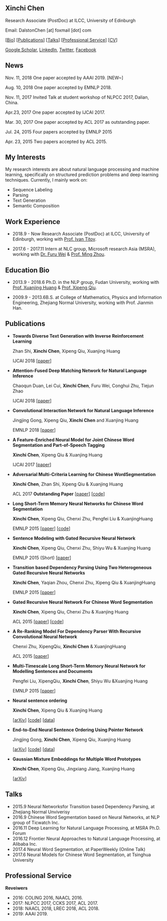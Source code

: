 ## Xinchi Chen

Research Associate (PostDoc) at ILCC, University of Edinburgh

Email: DalstonChen [at] foxmail [dot] com

[[Bio](#short-bio)]&nbsp;[[Publications](#publications)]&nbsp;[[Talks](#talks)]&nbsp;[[Professional Service](#professional-service)]&nbsp;[[CV](xinchi_cv.pdf)]

[Google Scholar](https://scholar.google.com/citations?user=fPLNGx4AAAAJ&hl=zh-CN), [LinkedIn](https://www.linkedin.com/in/xinchi-chen-b1997bb1/), [Twitter](https://twitter.com/dalstonchen), [Facebook](https://www.facebook.com/dalston.chen)

## News

Nov. 11, 2018 One paper accepted by AAAI 2019. [NEW~]

Aug. 10, 2018 One paper accepted by EMNLP 2018.

Nov. 11, 2017	Invited Talk at student workshop of NLPCC 2017, Dalian, China.

Apr.23, 2017 One paper accepted by IJCAI 2017.

Mar. 30, 2017	One paper accepted by ACL 2017 as outstanding paper.

Jul. 24, 2015 Four papers accepted by EMNLP 2015 

Apr. 23, 2015	Two papers accepted by ACL 2015.



## My Interests

My research interests are about natural language processing and machine learning, specifically on structured prediction problems and deep learning techniques. Currently, I mainly work on:

- Sequence Labeling
- Parsing
- Text Generation
- Semantic Composition

## Work Experience

- 2018.9 - Now Research Associate (PostDoc) at ILCC, University of Edinburgh, working with [Prof. Ivan Titov](http://ivan-titov.org/).

- 2017.6 - 2017.11 Intern at NLC group, Microsoft research Asia (MSRA), working with [Dr. Furu Wei](http://mindio.net/) & [Prof. Ming Zhou](https://www.microsoft.com/en-us/research/people/mingzhou/).

## Education Bio

- 2013.9 - 2018.6		Ph.D. in the NLP group, Fudan University, working with [Prof. Xuanjing Huang](http://nlp.fudan.edu.cn/xjhuang/) & [Prof. Xipeng Qiu](http://nlp.fudan.edu.cn/xpqiu/en.html).

- 2009.9 - 2013.6B.S. at College of Mathematics, Physics and Information Engineering, Zhejiang Normal University, working with Prof. Jianmin Han.

## Publications

- **Towards Diverse Text Generation with Inverse Reinforcement Learning**

  Zhan Shi, **Xinchi Chen**, Xipeng Qiu, Xuanjing Huang
  
  IJCAI 2018&nbsp;[[paper](https://www.ijcai.org/proceedings/2018/0606.pdf)]
  
- **Attention-Fused Deep Matching Network for Natural Language Inference**

  Chaoqun Duan, Lei Cui, **Xinchi Chen**, Furu Wei, Conghui Zhu, Tiejun Zhao
  
  IJCAI 2018&nbsp;[[paper](https://www.ijcai.org/proceedings/2018/0561.pdf)]
  
- **Convolutional Interaction Network for Natural Language Inference**

  Jingjing Gong, Xipeng Qiu, **Xinchi Chen** and Xuanjing Huang
  
  EMNLP 2018&nbsp;[[paper](http://aclweb.org/anthology/D18-1186)] 
  
- **A Feature-Enriched Neural Model for Joint Chinese Word Segmentation and Part-of-Speech Tagging**

  **Xinchi Chen**, Xipeng Qiu & Xuanjing Huang 

  IJCAI 2017&nbsp;[[paper](https://www.ijcai.org/proceedings/2017/0553.pdf)]

- **Adversarial Multi-Criteria Learning for Chinese WordSegmentation**

  **Xinchi Chen**, Zhan Shi, Xipeng Qiu & Xuanjing Huang 

  ACL 2017 **Outstanding Paper**&nbsp;[[paper](http://www.aclweb.org/anthology/P17-1110)]&nbsp;[[code](https://github.com/FudanNLP/adversarial-multi-criteria-learning-for-CWS)]

- **Long Short-Term Memory Neural Networks for Chinese Word Segmentation**

  **Xinchi Chen**, Xipeng Qiu, Chenxi Zhu, Pengfei Liu & XuanjingHuang 

  EMNLP 2015&nbsp;[[paper](https://aclanthology.info/pdf/D/D15/D15-1141.pdf)]&nbsp;[[code](https://github.com/FudanNLP/CWS_LSTM)]

- **Sentence Modeling with Gated Recursive Neural Network**

  **Xinchi Chen**, Xipeng Qiu, Chenxi Zhu, Shiyu Wu & Xuanjing Huang

  EMNLP 2015 (Short)&nbsp;[[paper](http://www.aclweb.org/anthology/D15-1092)]

- **Transition based Dependency Parsing Using Two Heterogeneous Gated Recursive Neural Networks**

  **Xinchi Chen**, Yaqian Zhou, Chenxi Zhu, Xipeng Qiu & XuanjingHuang

  EMNLP 2015&nbsp;[[paper](http://www.aclweb.org/anthology/D15-1215)]

- **Gated Recursive Neural Network For Chinese Word Segmentation**

  **Xinchi Chen**, Xipeng Qiu, Chenxi Zhu & Xuanjing Huang

  ACL 2015&nbsp;[[paper](http://www.aclweb.org/anthology/P15-1168)]&nbsp;[[code](https://github.com/FudanNLP/CWS_GatedRNN)]

- **A Re-Ranking Model For Dependency Parser With Recursive Convolutional Neural Network**

  Chenxi Zhu, XipengQiu, **Xinchi Chen** & XuanjingHuang

  ACL 2015&nbsp;[[paper](http://www.aclweb.org/anthology/P15-1112)]

- **Multi-Timescale Long Short-Term Memory Neural Network for Modelling Sentences and Documents**

  Pengfei Liu, XipengQiu, **Xinchi Chen**, Shiyu Wu &Xuanjing Huang

  EMNLP 2015&nbsp;[[paper](https://www.aclweb.org/anthology/D/D15/D15-1280.pdf)]

- **Neural sentence ordering**

  **Xinchi Chen**, Xipeng Qiu & Xuanjing Huang

  [[arXiv](https://arxiv.org/pdf/1607.06952.pdf)]&nbsp;[[code](https://github.com/FudanNLP/NeuralSentenceOrdering)]&nbsp;[[data](https://drive.google.com/drive/folders/0B-mnK8kniGAiNVB6WTQ4bmdyamc)]

- **End-to-End Neural Sentence Ordering Using Pointer Network**

  Jingjing Gong, **Xinchi Chen**, Xipeng Qiu, Xuanjing Huang

  [[arXiv](https://arxiv.org/pdf/1611.04953.pdf)]&nbsp;[[code](https://github.com/JerrikEph/SentenceOrdering_PTR)]&nbsp;[[data](https://drive.google.com/drive/folders/0B-mnK8kniGAiNVB6WTQ4bmdyamc)]

- **Gaussian Mixture Embeddings for Multiple Word Prototypes**

  **Xinchi Chen**, Xipeng Qiu, Jingxiang Jiang, Xuanjing Huang

  [[arXiv](https://arxiv.org/pdf/1511.06246.pdf)]

## Talks

- 2015.9 Neural Networksfor Transition based Dependency Parsing, at Zhejiang Normal Unviverisy
- 2016.9 Chinese Word Segmentation based on Neural Networks, at NLP group of Ticwatch Inc.
- 2016.11 Deep Learning for Natural Language Processing, at MSRA Ph.D. Forum
- 2016.12 Frontier Neural Approaches to Natural Language Processing, at Alibaba Inc.
- 2017.4 Neural Word Segmentation, at PaperWeekly (Online Talk)
- 2017.6 Neural Models for Chinese Word Segmentation, at Tsinghua University

## Professional Service

**Reveiwers**

- 2016: COLING 2016, NAACL 2016.
- 2017: NLPCC 2017, CCKS 2017, ACL 2017.
- 2018: NAACL 2018, LREC 2018, ACL 2018.
- 2019: AAAI 2019.


